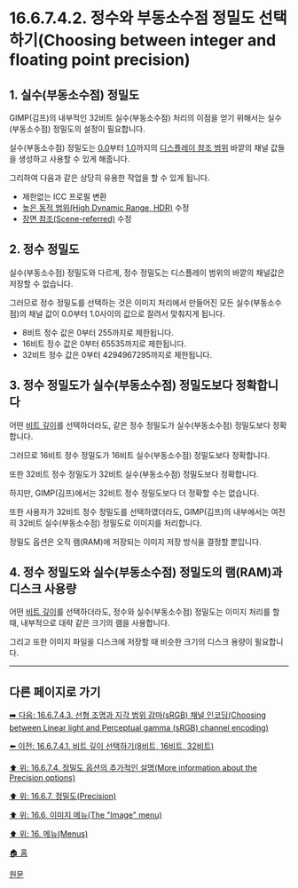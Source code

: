 # 16.6.7.4.2. 정수와 부동소수점 정밀도 선택하기(Choosing between integer and floating point precision)

<a id="16-06-07-04-02-s1"></a>

## 1. 실수(부동소수점) 정밀도
GIMP(김프)의 내부적인 32비트 실수(부동소수점) 처리의 이점을 얻기 위해서는 실수(부동소수점) 정밀도의 설정이 필요합니다. 

실수(부동소수점) 정밀도는 [0.0](./19-glossaryx-display_referred_black.md)부터 [1.0](./19-glossaryx-display_referred_white.md)까지의 [디스플레이 참조 범위](./19-glossaryx-display_referred.md) 바깥의 채널 값들을 생성하고 사용할 수 있게 해줍니다.

그리하여 다음과 같은 상당히 유용한 작업을 할 수 있게 됩니다.

- 제한없는 ICC 프로필 변환
- [높은 동적 범위(High Dynamic Range, HDR)](./19-glossaryx-high_dynamic_range.md) 수정
- [장면 참조(Scene-referred)](./19-glossaryx-scene_referred.md) 수정

<a id="16-06-07-04-02-s2"></a>

## 2. 정수 정밀도
실수(부동소수점) 정밀도와 다르게, 정수 정밀도는 디스플레이 범위의 바깥의 채널값은 저장할 수 없습니다.

그러므로 정수 정밀도를 선택하는 것은 이미지 처리에서 만들어진 모든 실수(부동소수점)의 채널 값이 0.0부터 1.0사이의 값으로 잘려서 맞춰지게 됩니다.

- 8비트 정수 값은 0부터 255까지로 제한됩니다.
- 16비트 정수 값은 0부터 65535까지로 제한됩니다.
- 32비트 정수 값은 0부터 4294967295까지로 제한됩니다.

<a id="16-06-07-04-02-s3"></a>

## 3. 정수 정밀도가 실수(부동소수점) 정밀도보다 정확합니다
어떤 [비트 깊이](./19-glossaryx-bit_depth.md)를 선택하더라도, 같은 정수 정밀도가 실수(부동소수점) 정밀도보다 정확합니다.

그러므로 16비트 정수 정밀도가 16비트 실수(부동소수점) 정밀도보다 정확합니다.

또한 32비트 정수 정밀도가 32비트 실수(부동소수점) 정밀도보다 정확합니다.

하지만, GIMP(김프)에서는 32비트 정수 정밀도보다 더 정확할 수는 없습니다.

또한 사용자가 32비트 정수 정밀도를 선택하였더라도, GIMP(김프)의 내부에서는 여전히 32비트 실수(부동소수점) 정밀도로 이미지를 처리합니다.

정밀도 옵션은 오직 램(RAM)에 저장되는 이미지 저장 방식을 결정할 뿐입니다.

<a id="16-06-07-04-02-s4"></a>

## 4. 정수 정밀도와 실수(부동소수점) 정밀도의 램(RAM)과 디스크 사용량
어떤 [비트 깊이](./19-glossaryx-bit_depth.md)를 선택하더라도, 정수와 실수(부동소수점) 정밀도는 이미지 처리를 할 때, 내부적으로 대략 같은 크기의 램을 사용합니다.

그리고 또한 이미지 파일을 디스크에 저장할 때 비슷한 크기의 디스크 용량이 필요합니다.

***

## 다른 페이지로 가기

[➡️ 다음: 16.6.7.4.3. 선형 조명과 지각 범위 감마(sRGB) 채널 인코딩(Choosing between Linear light and Perceptual gamma (sRGB) channel encoding)](./16-06-07-04-03-choosing_between_linear_light_n_perceptual_gamma_channel_encoding.md)

[⬅️ 이전: 16.6.7.4.1. 비트 깊이 선택하기(8비트, 16비트, 32비트)](./16-06-07-04-01-choosing_the_bit_depth.md)

[⬆️ 위: 16.6.7.4. 정밀도 옵션의 추가적인 설명(More information about the Precision options)](./16-06-07-04-00-more_information_about_the_precision_options.md)

[⬆️ 위: 16.6.7. 정밀도(Precision)](./16-06-07-00-precision.md)

[⬆️ 위: 16.6. 이미지 메뉴(The "Image" menu)](./16-06-00-the-image-menu.md)

[⬆️ 위: 16. 메뉴(Menus)](./16-00-menus.md)

[🏠 홈](./00-home.md)

[원문](https://docs.gimp.org/2.10/ko/gimp-image-precision.html#idm26656)